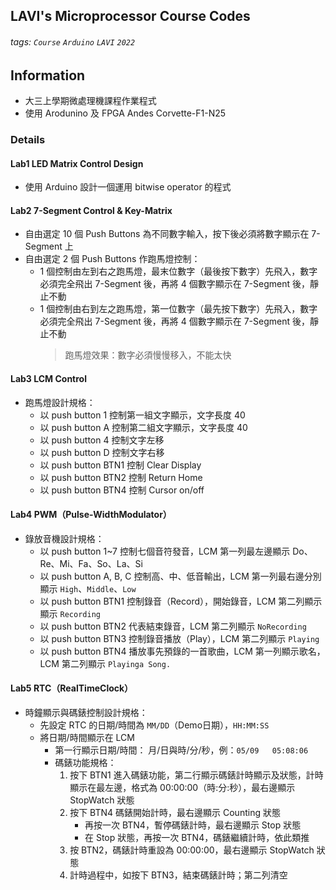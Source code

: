 ## LAVI's Microprocessor Course Codes
###### tags: `Course` `Arduino` `LAVI` `2022` 

## Information
- 大三上學期微處理機課程作業程式
- 使用 Arodunino 及 FPGA Andes Corvette-F1-N25

### Details
#### Lab1 LED Matrix Control Design
- 使用 Arduino 設計一個運用 bitwise operator 的程式

#### Lab2 7-Segment Control & Key-Matrix
- 自由選定 10 個 Push Buttons 為不同數字輸入，按下後必須將數字顯示在 7-Segment 上
- 自由選定 2 個 Push Buttons 作跑馬燈控制：
    - 1 個控制由左到右之跑馬燈，最末位數字（最後按下數字）先飛入，數字必須完全飛出 7-Segment 後，再將 4 個數字顯示在 7-Segment 後，靜止不動
    - 1 個控制由右到左之跑馬燈，第一位數字（最先按下數字）先飛入，數字必須完全飛出 7-Segment 後，再將 4 個數字顯示在 7-Segment 後，靜止不動
        > 跑馬燈效果：數字必須慢慢移入，不能太快

#### Lab3 LCM Control 
- 跑馬燈設計規格：
    - 以 push button 1 控制第一組文字顯示，文字長度 40
    - 以 push button A 控制第二組文字顯示，文字長度 40
    - 以 push button 4 控制文字左移
    - 以 push button D 控制文字右移
    - 以 push button BTN1 控制 Clear Display
    - 以 push button BTN2 控制 Return Home
    - 以 push button BTN4 控制 Cursor on/off

#### Lab4 PWM（Pulse-WidthModulator）
- 錄放音機設計規格：
    - 以 push button 1\~7 控制七個音符發音，LCM 第一列最左邊顯示 Do、Re、Mi、Fa、So、La、Si
    - 以 push button A, B, C 控制高、中、低音輸出，LCM 第一列最右邊分別顯示 `High`、`Middle`、`Low`
    - 以 push button BTN1 控制錄音（Record），開始錄音，LCM 第二列顯示顯示 `Recording`
    - 以 push button BTN2 代表結束錄音，LCM 第二列顯示 `NoRecording`
    - 以 push button BTN3 控制錄音播放（Play），LCM 第二列顯示 `Playing`
    - 以 push button BTN4 播放事先預錄的一首歌曲，LCM 第一列顯示歌名，LCM 第二列顯示 `Playinga Song.`

#### Lab5 RTC（RealTimeClock）
- 時鐘顯示與碼錶控制設計規格：
    - 先設定 RTC 的日期/時間為 `MM/DD`（Demo日期），`HH:MM:SS`
    - 將日期/時間顯示在 LCM
        - 第一行顯示日期/時間： 月/日與時/分/秒，例：`05/09   05:08:06`
        - 碼錶功能規格：
            1. 按下 BTN1 進入碼錶功能，第二行顯示碼錶計時顯示及狀態，計時顯示在最左邊，格式為 00:00:00（時:分:秒），最右邊顯示 StopWatch 狀態
            2. 按下 BTN4 碼錶開始計時，最右邊顯示 Counting 狀態
                - 再按一次 BTN4，暫停碼錶計時，最右邊顯示 Stop 狀態
                - 在 Stop 狀態，再按一次 BTN4，碼錶繼續計時，依此類推
            3. 按 BTN2，碼錶計時重設為 00:00:00，最右邊顯示 StopWatch 狀態
            4. 計時過程中，如按下 BTN3，結束碼錶計時；第二列清空